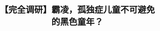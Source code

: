 ---
title: 【完全调研】霸凌，孤独症儿童不可避免的黑色童年？
tags: [孤独症, AS, Aspie, Austim, ASD]
color: info
description: 在1167名6至15岁的自闭症儿童中，有63%曾在生活中的某时受到霸凌。
external_url: http://mp.weixin.qq.com/s?__biz=MzIyMzgyMjY5NQ==&amp;mid=2247483839&amp;idx=1&amp;sn=bfefcd62517a0dd129738dfc40ebb2cc&amp;chksm=e81917b7df6e9ea13dace908fd3b93327548fd084e37e9aa600b29ef14caadef5317709f40af&amp;scene=27#wechat_redirect
---